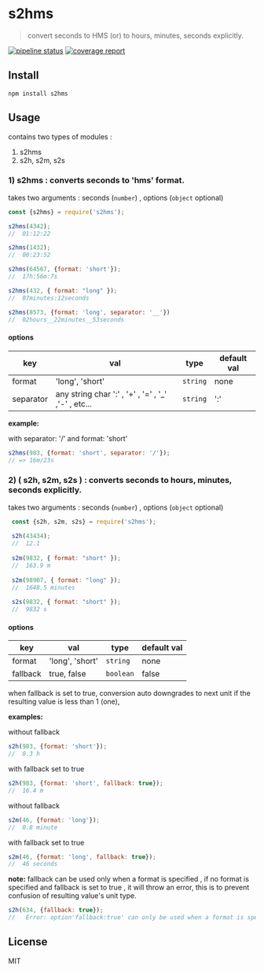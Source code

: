 # s2hms
> convert seconds to HMS (or) to hours, minutes, seconds explicitly.

[![pipeline status](https://gitlab.com/indrajaala/s2hms/badges/master/pipeline.svg)](https://gitlab.com/indrajaala/s2hms/commits/master)
[![coverage report](https://gitlab.com/indrajaala/s2hms/badges/master/coverage.svg)](https://gitlab.com/indrajaala/s2hms/commits/master)

## Install

```
npm install s2hms
```

## Usage

contains two types of modules : 

1. s2hms
2. s2h, s2m, s2s


### 1) s2hms : converts seconds to 'hms' format.

takes two arguments :  seconds (`number`) , options (`object` optional)

```js
const {s2hms} = require('s2hms');

s2hms(4342);
//  01:12:22

s2hms(1432);
//  00:23:52

s2hms(64567, {format: 'short'});
//  17h:56m:7s

s2hms(432, { format: "long" });
//  07minutes:12seconds

s2hms(8573, {format: 'long', separator: '__'})
//  02hours__22minutes__53seconds

```

#### options

| **key** | **val** | **type** | **default val** |
| --- | --- | --- | --- |
| format |'long', 'short' | `string` | none |
| separator | any string char ':' , '+' , '=' , '_' ,'-' , etc... | `string` | ':' |
  
  
  
 **example:**
 
 with separator: '/' and format: 'short'

```js
s2hms(983, {format: 'short', separator: '/'});
// => 16m/23s

```

### 2) ( s2h, s2m, s2s ) : converts seconds to hours, minutes, seconds explicitly.

takes two arguments :  seconds (`number`) , options (`object` optional)

```js
 const {s2h, s2m, s2s} = require('s2hms'); 
 
 s2h(43434);
 //  12.1
 
 s2m(9832, { format: "short" });
 //  163.9 m
 
 s2m(98907, { format: "long" });
 //  1648.5 minutes
 
 s2s(9832, { format: "short" });
 //  9832 s


```

#### options

| **key** | **val** | **type** | **default val** |
| --- | --- | --- | --- |
| format | 'long', 'short' | `string` | none |
| fallback | true, false | `boolean` | false |

when fallback is set to true, conversion auto downgrades to next unit if the resulting value is less than 1 (one), 

**examples:**

without fallback

```js
s2h(983, {format: 'short'});
//  0.3 h
```
with fallback set to true

```js
s2h(983, {format: 'short', fallback: true});
//  16.4 m
```

without fallback

```js
s2m(46, {format: 'long'});
//  0.8 minute
```

with fallback set to true

```js
s2m(46, {format: 'long', fallback: true});
//  46 seconds
```

**note:**
fallback can be used only when a format is specified , if no format is specified and fallback is set to true , it will throw an error, this is to prevent confusion of resulting value's unit type.

```js
s2h(634, {fallback: true});
//   Error: option'fallback:true' can only be used when a format is specified 
```

## License

MIT
